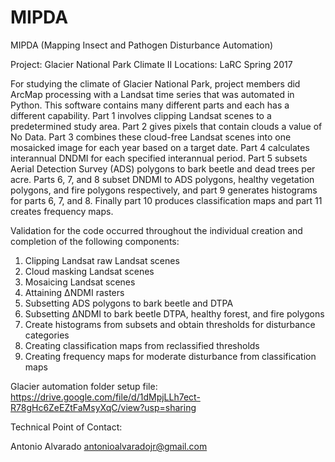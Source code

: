 # MIPDA
MIPDA (Mapping Insect and Pathogen Disturbance Automation)

Project: Glacier National Park Climate II
Locations: LaRC Spring 2017


For studying the climate of Glacier National Park, project members did ArcMap
processing with a Landsat time series that was automated in Python.
This software contains many different parts and each has a different capability. Part 1
involves clipping Landsat scenes to a predetermined study area. Part 2 gives pixels that
contain clouds a value of No Data. Part 3 combines these cloud-free Landsat scenes
into one mosaicked image for each year based on a target date. Part 4 calculates
interannual DNDMI for each specified interannual period. Part 5 subsets Aerial
Detection Survey (ADS) polygons to bark beetle and dead trees per acre. Parts 6, 7,
and 8 subset DNDMI to ADS polygons, healthy vegetation polygons, and fire polygons
respectively, and part 9 generates histograms for parts 6, 7, and 8. Finally part 10
produces classification maps and part 11 creates frequency maps.

Validation for the code occurred throughout the individual creation and completion of the
following components:
1. Clipping Landsat raw Landsat scenes
2. Cloud masking Landsat scenes
3. Mosaicing Landsat scenes
4. Attaining ∆NDMI rasters
5. Subsetting ADS polygons to bark beetle and DTPA
6. Subsetting ∆NDMI to bark beetle DTPA, healthy forest, and fire polygons
7. Create histograms from subsets and obtain thresholds for disturbance categories
8. Creating classification maps from reclassified thresholds
9. Creating frequency maps for moderate disturbance from classification maps


Glacier automation folder setup file:
https://drive.google.com/file/d/1dMpjLLh7ect-R78gHc6ZeEZtFaMsyXqC/view?usp=sharing

Technical Point of Contact:

Antonio Alvarado
antonioalvaradojr@gmail.com
